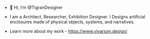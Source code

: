 - 👋 Hi, I’m @TigranDesigner

- I am a Architect, Researcher, Exhibition Designer. I Designs artificial enclosures made of physical objects, systems, and narratives.

- Learn more about my work - https://www.vivarium.design/

<!---
TigranDesinger/TigranDesinger is a ✨ special ✨ repository because its `README.md` (this file) appears on your GitHub profile.
You can click the Preview link to take a look at your changes.
--->
